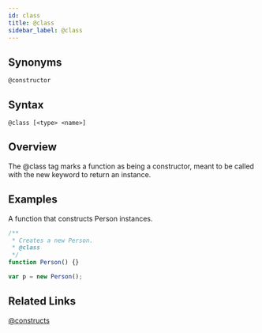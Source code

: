 ```yaml
---
id: class
title: @class
sidebar_label: @class
---
```


## Synonyms

`@constructor`

## Syntax

`@class [<type> <name>]`

## Overview

The @class tag marks a function as being a constructor, meant to be called with the new keyword to return an instance.

## Examples

A function that constructs Person instances.

```js
/**
 * Creates a new Person.
 * @class
 */
function Person() {}

var p = new Person();
```

## Related Links

[@constructs](./constructs.md)
